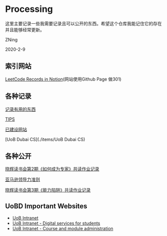 # Processing

这里主要记录一些我需要记录且可以公开的东西。希望这个仓库我能记住它的存在并且能够经常更新。

ZNing

2020-2-9

## 索引网站

[LeetCode Records in Notion](https://leetcode.zning.me/)(网站使用Github Page 做301)

## 各种记录
[记录有用的东西](./USEFULTHINGS)

[TIPS](./TIPS)

[已建设网站](./MYWEBSITES)

[UoB Dubai CS](./items/UoB Dubai CS)

## 各种公开
[晓辉读书会第2期《如何成为专家》共读作业记录](./items/2020-2-10%20如何成为专家)

[亚马逊领导力准则](./items/2020-3-8%20亚马逊领导力准则)

[晓辉读书会第3期《能力陷阱》共读作业记录](./items/2020-3-8%20能力陷阱)

## UoBD Important Websites

* [UoB Intranet](https://intranet.birmingham.ac.uk/)
* [UoB Intranet - Digital services for students](https://intranet.birmingham.ac.uk/student/digital-services/index.aspx)
* [UoB Intranet - Course and module administration](https://intranet.birmingham.ac.uk/student/digital-services/administration.aspx)

